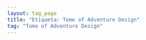 ```yaml
---
layout: tag_page
title: "Etiqueta: Tome of Adventure Design"
tag: "Tome of Adventure Design"
---
```

